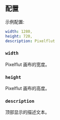 ## 配置

示例配置:

```yaml
width: 1280,
height: 720,
description: Pixelflut
```

### `width`

Pixelflut 画布的宽度。

### `height`

Pixelflut 画布的高度。

### `description`

顶部显示的描述文本。